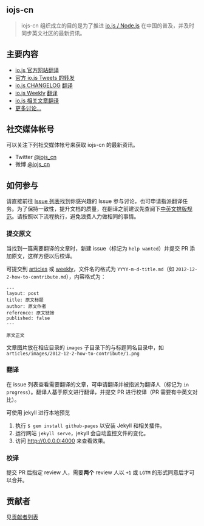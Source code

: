 iojs-cn
----------

> iojs-cn 组织成立的目的是为了推进 [io.js / Node.js](https://iojs.org/) 在中国的普及，并及时同步英文社区的最新资讯。

## 主要内容

- [io.js 官方网站翻译](https://github.com/nodejs/website/tree/master/content/cn)
- [官方 io.js Tweets 的转发](https://twitter.com/official_iojs)
- [io.js CHANGELOG](https://github.com/nodejs/io.js/blob/v1.x/CHANGELOG.md) [翻译](https://github.com/iojs/iojs-cn/blob/gh-pages/CHANGELOG.md)
- [io.js Weekly](https://medium.com/@iojs) [翻译](https://github.com/nodejs/iojs-cn/tree/gh-pages/articles)
- [io.js 相关文章翻译](https://github.com/nodejs/iojs-cn/tree/gh-pages/articles)
- [更多讨论...](https://github.com/nodejs/iojs-cn/issues)

## 社交媒体帐号

可以关注下列社交媒体帐号来获取 iojs-cn 的最新资讯。

- Twitter [@iojs_cn](https://twitter.com/iojs_cn)
- 微博 [@iojs_cn](http://weibo.com/iojscn)

## 如何参与

请直接前往 [Issue 列表](https://github.com/nodejs/iojs-cn/issues)找到你感兴趣的 Issue 参与讨论，也可申请指派翻译任务。为了保持一致性，提升文档的质量，在翻译之前建议先查阅下[中英文排版规范](https://github.com/sparanoid/chinese-copywriting-guidelines)。请按照以下流程执行，避免浪费人力做相同的事情。

### 提交原文

当找到一篇需要翻译的文章时，新建 issue（标记为 `help wanted`）并提交 PR 添加原文，这样方便以后校译。

可提交到 [articles](https://github.com/nodejs/iojs-cn/tree/gh-pages/articles/_posts) 或 [weekly](https://github.com/nodejs/iojs-cn/tree/gh-pages/weekly/_posts)，文件名的格式为 `YYYY-m-d-title.md`（如 `2012-12-2-how-to-contribute.md`），内容格式为：

```
---
layout: post
title: 原文标题
author: 原文作者
reference: 原文链接
published: false
---

原文正文
```

文章图片放在相应目录的 `images` 子目录下的与标题同名目录中，如 `articles/images/2012-12-2-how-to-contribute/1.png`

### 翻译

在 issue 列表查看需要翻译的文章，可申请翻译并被指派为翻译人（标记为 `in progress`）。翻译人基于原文进行翻译，并提交 PR 进行校译（PR 需要有中英文对比）。

可使用 jekyll 进行本地预览

1. 执行 `$ gem install github-pages` 以安装 Jekyll 和相关插件。
2. 运行网站 `jekyll serve`，jekyll 会自动监控文件的变化。
3. 访问 http://0.0.0.0:4000 来查看效果。

### 校译

提交 PR 后指定 review 人，需要**两个** review 人以 `+1` 或 `LGTM` 的形式同意后才可以合并。

## 贡献者

见[贡献者列表](https://github.com/nodejs/iojs-cn/graphs/contributors)
